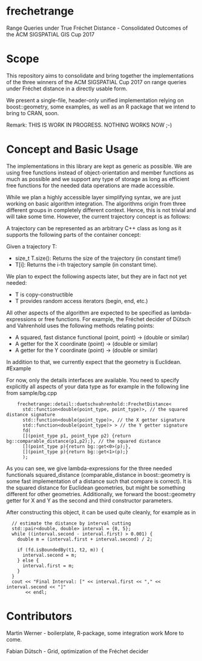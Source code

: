 # frechetrange
Range Queries under True Fréchet Distance - Consolidated Outcomes of the ACM SIGSPATIAL GIS Cup 2017

# Scope
This repository aims to consolidate and bring together the implementations of the three winners of the ACM SIGSPATIAL Cup 2017 
on range queries under Fréchet distance in a directly usable form.

We present a single-file, header-only unified implementation relying on boost::geometry, some examples, as well as an R package 
that we intend to bring to CRAN, soon.

Remark: THIS IS WORK IN PROGRESS. NOTHING WORKS NOW ;-)
# Concept and Basic Usage

The implementations in this library are kept as generic as possible. We are using free functions instead of object-orientation and member
functions as much as possible and we support any type of storage as long as efficient free functions for the needed data operations are
made accessible.

While we plan a highly accessible layer simplifying syntax, we are just working on basic algorithm integration. The algorithms origin from
three different groups in completely different context. Hence, this is not trivial and will take some time. However, the current
trajectory concept is as follows:

A trajectory can be represented as an arbitrary C++ class as long as it supports the following parts of the container concept:

Given a trajectory T:
- size_t T.size(): Returns the size of the trajectory (in constant time!)
- T[i]: Returns the i-th trajectory sample (in constant time).

We plan to expect the following aspects later, but they are in fact not yet needed:
- T is copy-constructible
- T provides random access iterators (begin, end, etc.)

All other aspects of the algorithm are expected to be specified as lambda-expressions or free functions. For example,
the Fréchet decider of Dütsch and Vahrenhold uses the following methods relating points:

- A squared, fast distance functional (point, point) -> (double or similar)
- A getter for the X coordinate (point) -> (double or similar)
- A getter for the Y coordinate (point) -> (double or similar)

In addition to that, we currently expect that the geometry is Euclidean.
#Example

For now, only the details interfaces are available. You need to specify explicitly all aspects of your data type as for example in the
following line from sample/bg.cpp
```
    frechetrange::detail::duetschvahrenhold::FrechetDistance<
      std::function<double(point_type, point_type)>, // the squared distance signature
      std::function<double(point_type)>, // the X getter signature
      std::function<double(point_type)> > // the Y getter signature
      fd(
	  [](point_type p1, point_type p2) {return bg::comparable_distance(p1,p2);}, // the squared distance
	  [](point_type p){return bg::get<0>(p);},
	  [](point_type p){return bg::get<1>(p);}
      );

```
As you can see, we give lambda-expressions for the three needed functionals squared_distance (comparable_distance in boost::geometry is some
fast implementation of a distance such that compare is correct). It is the squared distance for Euclidean geometries, but might be something
different for other geometries. Additionally, we forward the boost::geometry getter for X and Y as the second and third constructor parameters.

After constructing this object, it can be used quite cleanly, for example as in
```
  // estimate the distance by interval cutting
  std::pair<double, double> interval = {0, 5};        
  while ((interval.second - interval.first) > 0.001) {
    double m = (interval.first + interval.second) / 2;

    if (fd.isBoundedBy(t1, t2, m)) {
      interval.second = m;
    } else {
      interval.first = m;
    }
  }
  cout << "Final Interval: [" << interval.first << "," << interval.second << "]"
       << endl;

```

# Contributors
Martin Werner - boilerplate, R-package, some integration work
More to come.

Fabian Dütsch - Grid, optimization of the Fréchet decider
